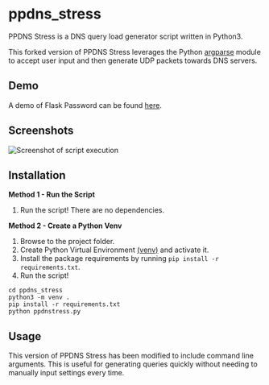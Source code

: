 # ppdns_stress

PPDNS Stress is a DNS query load generator script written in Python3.

This forked version of PPDNS Stress leverages the Python [argparse](https://docs.python.org/3/library/argparse.html) module to accept user input and then generate UDP packets towards DNS servers.

## Demo
A demo of Flask Password can be found [here](https://www.icarustech.com/flask-password/).

## Screenshots

![Screenshot of script execution](docs/media/default_en.png "Script execution")

## Installation

**Method 1 - Run the Script**
1. Run the script! There are no dependencies.

**Method 2 - Create a Python Venv**
1. Browse to the project folder.
2. Create Python Virtual Environment [(venv)](https://docs.python.org/3/library/venv.html) and activate it.
3. Install the package requirements by running `pip install -r requirements.txt`.
4. Run the script!

```
cd ppdns_stress
python3 -m venv .
pip install -r requirements.txt
python ppdnstress.py
```

## Usage

This version of PPDNS Stress has been modified to include command line arguments. This is useful for generating queries quickly without needing to manually input settings every time.
